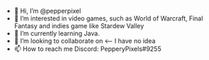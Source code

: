 - 👋 Hi, I’m @pepperpixel
- 👀 I’m interested in video games, such as World of Warcraft, Final Fantasy and indies game like Stardew Valley 
- 🌱 I’m currently learning Java.
- 💞️ I’m looking to collaborate on <-- I have no idea
- 📫 How to reach me Discord: PepperyPixels#9255 

<!---
pepperpixel/pepperpixel is a ✨ special ✨ repository because its `README.md` (this file) appears on your GitHub profile.
You can click the Preview link to take a look at your changes.
--->
